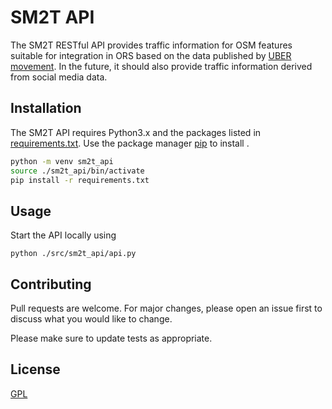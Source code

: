 # SM2T API

The SM2T RESTful API provides traffic information for OSM features suitable for integration in ORS based on the data published by [UBER movement](https://movement.uber.com/?lang=en-US). In the future, it should also provide traffic information derived from social media data. 

## Installation

The SM2T API requires Python3.x and the packages listed in [requirements.txt](./requirements.txt).
Use the package manager [pip](https://pip.pypa.io/en/stable/) to install .

```bash
python -m venv sm2t_api
source ./sm2t_api/bin/activate
pip install -r requirements.txt
```

## Usage

Start the API locally using 

```
python ./src/sm2t_api/api.py
```

## Contributing
Pull requests are welcome. For major changes, please open an issue first to discuss what you would like to change.

Please make sure to update tests as appropriate.

## License
[GPL](https://choosealicense.com/licenses/lgpl-3.0/)